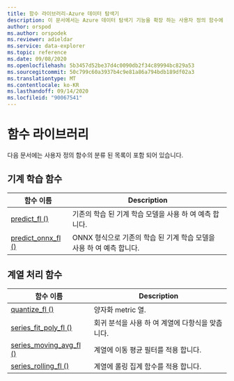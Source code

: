 ```yaml
---
title: 함수 라이브러리-Azure 데이터 탐색기
description: 이 문서에서는 Azure 데이터 탐색기 기능을 확장 하는 사용자 정의 함수에 대해 설명 합니다.
author: orspod
ms.author: orspodek
ms.reviewer: adieldar
ms.service: data-explorer
ms.topic: reference
ms.date: 09/08/2020
ms.openlocfilehash: 5b3457d52be37d4c0090db2f34c89994bc829a53
ms.sourcegitcommit: 50c799c60a3937b4c9e81a86a794bdb189df02a3
ms.translationtype: MT
ms.contentlocale: ko-KR
ms.lasthandoff: 09/14/2020
ms.locfileid: "90067541"
---
```

# <a name="functions-library"></a>함수 라이브러리

다음 문서에는 사용자 정의 함수의 분류 된 목록이 포함 되어 있습니다.

## <a name="machine-learning-functions"></a>기계 학습 함수

|함수 이름     |Description                                          |
|-------------------------|--------------------------------------------------------|
|[predict_fl ()](predict-fl.md)|기존의 학습 된 기계 학습 모델을 사용 하 여 예측 합니다. |
|[predict_onnx_fl ()](predict-onnx-fl.md)| ONNX 형식으로 기존의 학습 된 기계 학습 모델을 사용 하 여 예측 합니다. |

## <a name="series-processing-functions"></a>계열 처리 함수

|함수 이름     |Description                                          |
|-------------------------|--------------------------------------------------------|
|[quantize_fl ()](quantize-fl.md)|양자화 metric 열. |
|[series_fit_poly_fl ()](series-fit-poly-fl.md)|회귀 분석을 사용 하 여 계열에 다항식을 맞춥니다. |
|[series_moving_avg_fl ()](series-moving-avg-fl.md)|계열에 이동 평균 필터를 적용 합니다. |
|[series_rolling_fl ()](series-rolling-fl.md)|계열에 롤링 집계 함수를 적용 합니다. |
